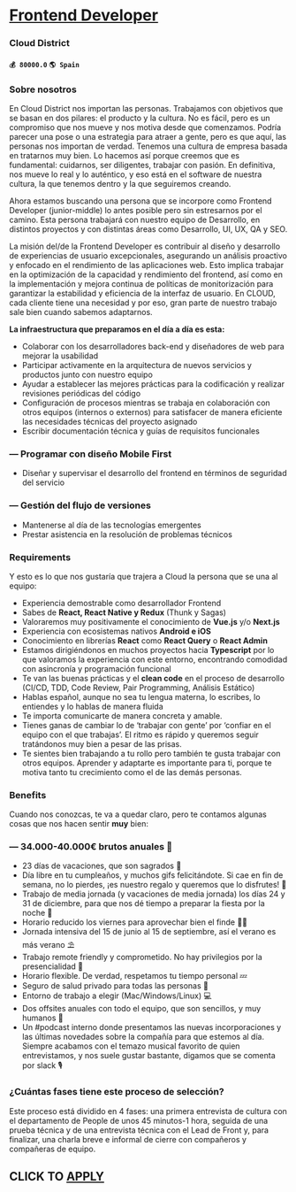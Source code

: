 # [Frontend Developer](https://www.remotewlb.com/apply/frontend-developer-79293)  
### Cloud District  
#### `💰 80000.0` `🌎 Spain`  

### Sobre nosotros

En Cloud District nos importan las personas. Trabajamos con objetivos que se basan en dos pilares: el producto y la cultura. No es fácil, pero es un compromiso que nos mueve y nos motiva desde que comenzamos. Podría parecer una pose o una estrategia para atraer a gente, pero es que aquí, las personas nos importan de verdad. Tenemos una cultura de empresa basada en tratarnos muy bien. Lo hacemos así porque creemos que es fundamental: cuidarnos, ser diligentes, trabajar con pasión. En definitiva, nos mueve lo real y lo auténtico, y eso está en el software de nuestra cultura, la que tenemos dentro y la que seguiremos creando.

Ahora estamos buscando una persona que se incorpore como Frontend Developer (junior-middle) lo antes posible pero sin estresarnos por el camino. Esta persona trabajará con nuestro equipo de Desarrollo, en distintos proyectos y con distintas áreas como Desarrollo, UI, UX, QA y SEO.

La misión del/de la Frontend Developer es contribuir al diseño y desarrollo de experiencias de usuario excepcionales, asegurando un análisis proactivo y enfocado en el rendimiento de las aplicaciones web. Esto implica trabajar en la optimización de la capacidad y rendimiento del frontend, así como en la implementación y mejora continua de políticas de monitorización para garantizar la estabilidad y eficiencia de la interfaz de usuario. En CLOUD, cada cliente tiene una necesidad y por eso, gran parte de nuestro trabajo sale bien cuando sabemos adaptarnos.

**La infraestructura que preparamos en el día a día es esta:**

  * Colaborar con los desarrolladores back-end y diseñadores de web para mejorar la usabilidad
  * Participar activamente en la arquitectura de nuevos servicios y productos junto con nuestro equipo
  * Ayudar a establecer las mejores prácticas para la codificación y realizar revisiones periódicas del código
  * Configuración de procesos mientras se trabaja en colaboración con otros equipos (internos o externos) para satisfacer de manera eficiente las necesidades técnicas del proyecto asignado
  * Escribir documentación técnica y guías de requisitos funcionales

### — Programar con diseño Mobile First

  * Diseñar y supervisar el desarrollo del frontend en términos de seguridad del servicio

### — Gestión del flujo de versiones

  * Mantenerse al día de las tecnologías emergentes
  * Prestar asistencia en la resolución de problemas técnicos

### Requirements

Y esto es lo que nos gustaría que trajera a Cloud la persona que se una al equipo:

  * Experiencia demostrable como desarrollador Frontend
  * Sabes de **React, React Native y Redux** (Thunk y Sagas)
  * Valoraremos muy positivamente el conocimiento de **Vue.js** y/o **Next.js**
  * Experiencia con ecosistemas nativos **Android e iOS**
  * Conocimiento en librerías **React** como **React Query** o **React Admin**
  * Estamos dirigiéndonos en muchos proyectos hacia **Typescript** por lo que valoramos la experiencia con este entorno, encontrando comodidad con asincronía y programación funcional
  * Te van las buenas prácticas y el **clean code** en el proceso de desarrollo (CI/CD, TDD, Code Review, Pair Programming, Análisis Estático)
  * Hablas español, aunque no sea tu lengua materna, lo escribes, lo entiendes y lo hablas de manera fluida
  * Te importa comunicarte de manera concreta y amable. 
  * Tienes ganas de cambiar lo de ‘trabajar con gente’ por ‘confiar en el equipo con el que trabajas’. El ritmo es rápido y queremos seguir tratándonos muy bien a pesar de las prisas.
  * Te sientes bien trabajando a tu rollo pero también te gusta trabajar con otros equipos. Aprender y adaptarte es importante para ti, porque te motiva tanto tu crecimiento como el de las demás personas. 

### Benefits

Cuando nos conozcas, te va a quedar claro, pero te contamos algunas cosas que nos hacen sentir **muy** bien:

### — 34.000-40.000€ brutos anuales 💸

  * 23 días de vacaciones, que son sagrados 🌴
  * Día libre en tu cumpleaños, y muchos gifs felicitándote. Si cae en fin de semana, no lo pierdes, ¡es nuestro regalo y queremos que lo disfrutes! 🎂
  * Trabajo de media jornada (y vacaciones de media jornada) los días 24 y 31 de diciembre, para que nos dé tiempo a preparar la fiesta por la noche 🎄
  * Horario reducido los viernes para aprovechar bien el finde 🤸🏼
  * Jornada intensiva del 15 de junio al 15 de septiembre, así el verano es más verano ⛱️
  * Trabajo remote friendly y comprometido. No hay privilegios por la presencialidad 🏡
  * Horario flexible. De verdad, respetamos tu tiempo personal 💤
  * Seguro de salud privado para todas las personas 🏥
  * Entorno de trabajo a elegir (Mac/Windows/Linux) 💻
  * Dos offsites anuales con todo el equipo, que son sencillos, y muy humanos 🎉
  * Un #podcast interno donde presentamos las nuevas incorporaciones y las últimas novedades sobre la compañía para que estemos al día. Siempre acabamos con el temazo musical favorito de quien entrevistamos, y nos suele gustar bastante, digamos que se comenta por slack 🎙️

### ¿Cuántas fases tiene este proceso de selección?

Este proceso está dividido en 4 fases: una primera entrevista de cultura con el departamento de People de unos 45 minutos-1 hora, seguida de una prueba técnica y de una entrevista técnica con el Lead de Front y, para finalizar, una charla breve e informal de cierre con compañeros y compañeras de equipo.

  
## CLICK TO [APPLY](https://www.remotewlb.com/apply/frontend-developer-79293)

